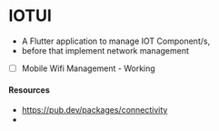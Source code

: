 # IOTUI

+ A  Flutter application to manage IOT Component/s, 
+ before  that implement network management


- [ ] Mobile Wifi Management - Working










#### Resources
+ https://pub.dev/packages/connectivity
+ 